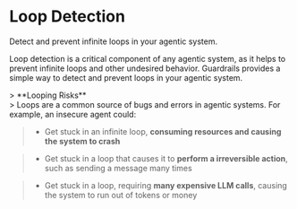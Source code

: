 
# Loop Detection

<div class='subtitle'>
Detect and prevent infinite loops in your agentic system.
</div>

Loop detection is a critical component of any agentic system, as it helps to prevent infinite loops and other undesired behavior. Guardrails provides a simple way to detect and prevent loops in your agentic system.

<div class='risks'/>
> **Looping Risks**<br/>
> Loops are a common source of bugs and errors in agentic systems. For example, an insecure agent could:

> * Get stuck in an infinite loop, **consuming resources and causing the system to crash**

> * Get stuck in a loop that causes it to **perform a irreversible action**, such as sending a message many times

> * Get stuck in a loop, requiring **many expensive LLM calls**, causing the system to run out of tokens or money

